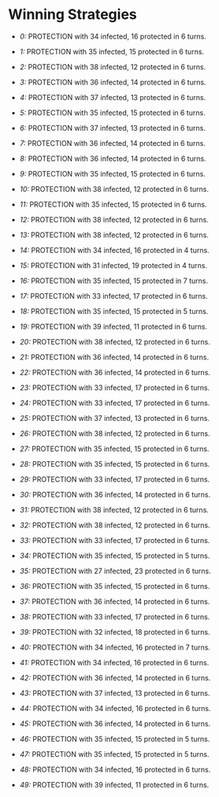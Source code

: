 # Winning Strategies

* _0:_ PROTECTION with 34 infected, 16 protected in 6 turns.


* _1:_ PROTECTION with 35 infected, 15 protected in 6 turns.


* _2:_ PROTECTION with 38 infected, 12 protected in 6 turns.


* _3:_ PROTECTION with 36 infected, 14 protected in 6 turns.


* _4:_ PROTECTION with 37 infected, 13 protected in 6 turns.


* _5:_ PROTECTION with 35 infected, 15 protected in 6 turns.


* _6:_ PROTECTION with 37 infected, 13 protected in 6 turns.


* _7:_ PROTECTION with 36 infected, 14 protected in 6 turns.


* _8:_ PROTECTION with 36 infected, 14 protected in 6 turns.


* _9:_ PROTECTION with 35 infected, 15 protected in 6 turns.


* _10:_ PROTECTION with 38 infected, 12 protected in 6 turns.


* _11:_ PROTECTION with 35 infected, 15 protected in 6 turns.


* _12:_ PROTECTION with 38 infected, 12 protected in 6 turns.


* _13:_ PROTECTION with 38 infected, 12 protected in 6 turns.


* _14:_ PROTECTION with 34 infected, 16 protected in 4 turns.


* _15:_ PROTECTION with 31 infected, 19 protected in 4 turns.


* _16:_ PROTECTION with 35 infected, 15 protected in 7 turns.


* _17:_ PROTECTION with 33 infected, 17 protected in 6 turns.


* _18:_ PROTECTION with 35 infected, 15 protected in 5 turns.


* _19:_ PROTECTION with 39 infected, 11 protected in 6 turns.


* _20:_ PROTECTION with 38 infected, 12 protected in 6 turns.


* _21:_ PROTECTION with 36 infected, 14 protected in 6 turns.


* _22:_ PROTECTION with 36 infected, 14 protected in 6 turns.


* _23:_ PROTECTION with 33 infected, 17 protected in 6 turns.


* _24:_ PROTECTION with 33 infected, 17 protected in 6 turns.


* _25:_ PROTECTION with 37 infected, 13 protected in 6 turns.


* _26:_ PROTECTION with 38 infected, 12 protected in 6 turns.


* _27:_ PROTECTION with 35 infected, 15 protected in 6 turns.


* _28:_ PROTECTION with 35 infected, 15 protected in 6 turns.


* _29:_ PROTECTION with 33 infected, 17 protected in 6 turns.


* _30:_ PROTECTION with 36 infected, 14 protected in 6 turns.


* _31:_ PROTECTION with 38 infected, 12 protected in 6 turns.


* _32:_ PROTECTION with 38 infected, 12 protected in 6 turns.


* _33:_ PROTECTION with 33 infected, 17 protected in 6 turns.


* _34:_ PROTECTION with 35 infected, 15 protected in 5 turns.


* _35:_ PROTECTION with 27 infected, 23 protected in 6 turns.


* _36:_ PROTECTION with 35 infected, 15 protected in 6 turns.


* _37:_ PROTECTION with 36 infected, 14 protected in 6 turns.


* _38:_ PROTECTION with 33 infected, 17 protected in 6 turns.


* _39:_ PROTECTION with 32 infected, 18 protected in 6 turns.


* _40:_ PROTECTION with 34 infected, 16 protected in 7 turns.


* _41:_ PROTECTION with 34 infected, 16 protected in 6 turns.


* _42:_ PROTECTION with 36 infected, 14 protected in 6 turns.


* _43:_ PROTECTION with 37 infected, 13 protected in 6 turns.


* _44:_ PROTECTION with 34 infected, 16 protected in 6 turns.


* _45:_ PROTECTION with 36 infected, 14 protected in 6 turns.


* _46:_ PROTECTION with 35 infected, 15 protected in 5 turns.


* _47:_ PROTECTION with 35 infected, 15 protected in 5 turns.


* _48:_ PROTECTION with 34 infected, 16 protected in 6 turns.


* _49:_ PROTECTION with 39 infected, 11 protected in 6 turns.


